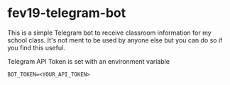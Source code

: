 # fev19-telegram-bot

This is a simple Telegram bot to receive classroom information for my school class.
It's not ment to be used by anyone else but you can do so if you find this useful.

Telegram API Token is set with an environment variable
```
BOT_TOKEN=<YOUR_API_TOKEN>
```